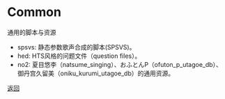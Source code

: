 # Common

通用的脚本与资源

- spsvs: 静态参数歌声合成的脚本(SPSVS)。
- hed: HTS风格的问题文件（question files）。
- no2: 夏目悠李（natsume_singing）、おふとんP（ofuton_p_utagoe_db）、御丹宫久留美（oniku_kurumi_utagoe_db）的通用资源。







[返回](/nnsvs-zh-traanslate/nnsvs/)
